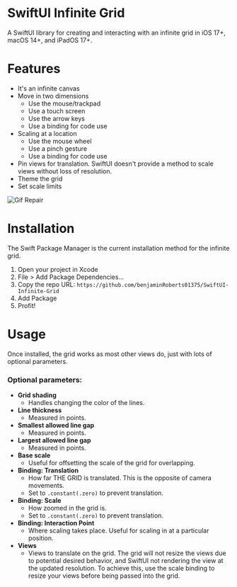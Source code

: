# SwiftUI Infinite Grid
 A SwiftUI library for creating and interacting with an infinite grid in iOS 17+, macOS 14+, and iPadOS 17+.
# Features
- It's an infinite canvas
- Move in two dimensions
    - Use the mouse/trackpad
    - Use a touch screen
    - Use the arrow keys
    - Use a binding for code use
- Scaling at a location
    - Use the mouse wheel
    - Use a pinch gesture
    - Use a binding for code use
- Pin views for translation. SwiftUI doesn't provide a method to scale views without loss of resolution.
- Theme the grid
- Set scale limits
  
![Gif Repair](https://github.com/benjaminRoberts01375/SwiftUI-Infinite-Grid/assets/61424934/d31b740e-eee4-47b9-b1ac-63c77ad355b7)

# Installation
The Swift Package Manager is the current installation method for the infinite grid.
1. Open your project in Xcode
2. File > Add Package Dependencies...
3. Copy the repo URL: `https://github.com/benjaminRoberts01375/SwiftUI-Infinite-Grid`
4. Add Package
5. Profit!

# Usage
Once installed, the grid works as most other views do, just with lots of optional parameters.


### Optional parameters:
- **Grid shading**
    - Handles changing the color of the lines.
- **Line thickness**
    - Measured in points.
- **Smallest allowed line gap**
    - Measured in points.
- **Largest allowed line gap**
    - Measured in points.
- **Base scale**
    - Useful for offsetting the scale of the grid for overlapping.
- **Binding: Translation**
    - How far THE GRID is translated. This is the opposite of camera movements.
    - Set to `.constant(.zero)` to prevent translation.
- **Binding: Scale**
    - How zoomed in the grid is.
    - Set to `.constant(.zero)` to prevent translation.
- **Binding: Interaction Point**
    - Where scaling takes place. Useful for scaling in at a particular position.
- **Views**
    - Views to translate on the grid. The grid will not resize the views due to potential desired behavior, and SwiftUI not rendering the view at the updated resolution. To achieve this, use the scale binding to resize your views before being passed into the grid.
